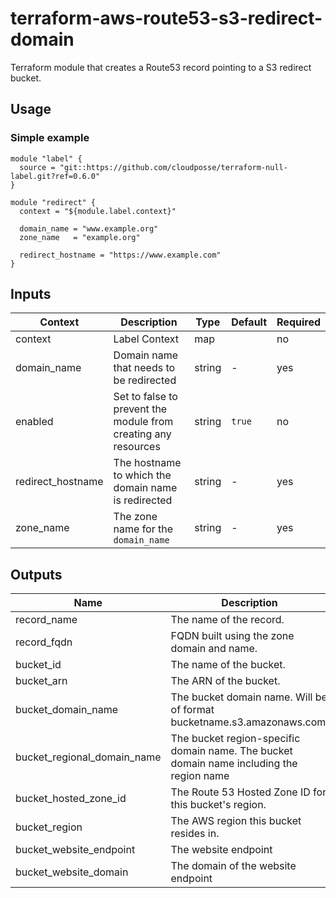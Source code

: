 # terraform-aws-route53-s3-redirect-domain

Terraform module that creates a Route53 record pointing to a S3 redirect bucket.

## Usage

### Simple example

```
module "label" {
  source = "git::https://github.com/cloudposse/terraform-null-label.git?ref=0.6.0"
}

module "redirect" {
  context = "${module.label.context}"

  domain_name = "www.example.org"
  zone_name   = "example.org"

  redirect_hostname = "https://www.example.com"
}
```

## Inputs

| Context | Description | Type | Default | Required |
| ------- | ----------- | ---- | ------- | -------- |
| context | Label Context | map | <map> | no |
| domain_name | Domain name that needs to be redirected | string | - | yes |
| enabled | Set to false to prevent the module from creating any resources | string | `true` | no |
| redirect_hostname | The hostname to which the domain name is redirected | string | - | yes |
| zone_name | The zone name for the `domain_name` | string | - | yes |


## Outputs

| Name | Description | Type |
| ---- | ----------- | ---- |
| record_name | The name of the record. | string |
| record_fqdn | FQDN built using the zone domain and name. | string |
| bucket_id | The name of the bucket. | string |
| bucket_arn | The ARN of the bucket. | string |
| bucket_domain_name | The bucket domain name. Will be of format bucketname.s3.amazonaws.com. | string |
| bucket_regional_domain_name | The bucket region-specific domain name. The bucket domain name including the region name | string |
| bucket_hosted_zone_id | The Route 53 Hosted Zone ID for this bucket's region. | string |
| bucket_region | The AWS region this bucket resides in. | string |
| bucket_website_endpoint | The website endpoint | string |
| bucket_website_domain | The domain of the website endpoint | string |
